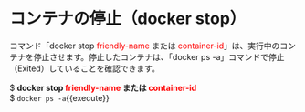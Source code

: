 # コンテナの停止（docker stop）
コマンド「docker stop <span style="color: red; ">friendly-name</span> または <span style="color: red; ">container-id</span>」は、実行中のコンテナを停止させます。停止したコンテナは、「docker ps -a」コマンドで停止（Exited）していることを確認できます。

$ **docker stop <span style="color: red; ">friendly-name</span> または <span style="color: red; ">container-id</span>**  
$ `docker ps -a`{{execute}}

